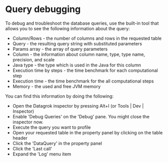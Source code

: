 <!-- TITLE: Query debugging -->
<!-- SUBTITLE: -->

# Query debugging

To debug and troubleshoot the database queries, use the built-in tool
that allows you to see the following information about the query:
- Column/Rows - the number of columns and rows in the requested table
- Query - the resulting query string with substituted parameters
- Params array - the array of query parameters
- Column - the information about column name, type, type name, precision, and scale
- Java type - the type which is used in the Java for this column
- Execution time by steps - the time benchmark for each computational step
- Execution time - the time benchmark for the all computational steps
- Memory - the used and free JVM memory

You can find this information by doing the following:
- Open the Datagrok inspector by pressing Alt+I (or Tools | Dev | Inspector)
- Enable 'Debug Queries' on the 'Debug' pane. You might close the inspector now.
- Execute the query you want to profile
- Open your requested table in the property panel by clicking on the table header
- Click the 'DataQuery' in the property panel
- Click the 'Last call'
- Expand the 'Log' menu item